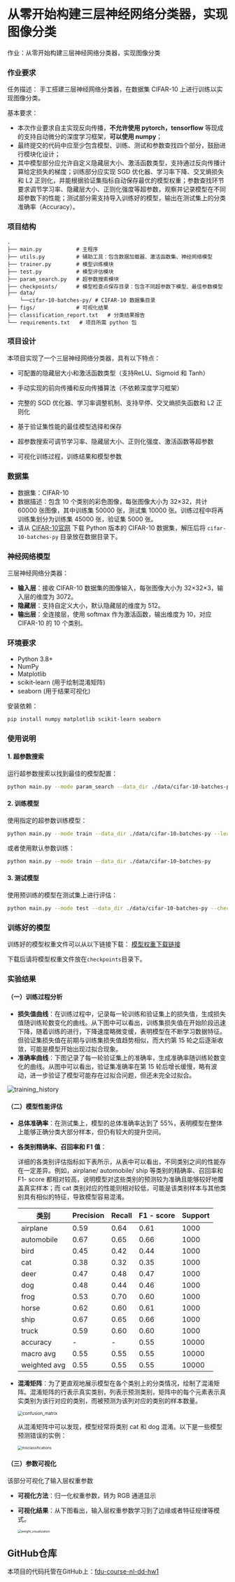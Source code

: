 # 从零开始构建三层神经网络分类器，实现图像分类

作业：从零开始构建三层神经网络分类器，实现图像分类

### 作业要求

任务描述：
手工搭建三层神经网络分类器，在数据集 CIFAR-10 上进行训练以实现图像分类。

基本要求：

- 本次作业要求自主实现反向传播，**不允许使用 pytorch，tensorflow** 等现成的支持自动微分的深度学习框架，**可以使用 numpy**；
- 最终提交的代码中应至少包含模型、训练、测试和参数查找四个部分，鼓励进行模块化设计；
- 其中模型部分应允许自定义隐藏层大小、激活函数类型，支持通过反向传播计算给定损失的梯度；训练部分应实现 SGD 优化器、学习率下降、交叉熵损失和 L2 正则化，并能根据验证集指标自动保存最优的模型权重；参数查找环节要求调节学习率、隐藏层大小、正则化强度等超参数，观察并记录模型在不同超参数下的性能；测试部分需支持导入训练好的模型，输出在测试集上的分类准确率（Accuracy）。

### 项目结构

```
.
├── main.py           # 主程序
├── utils.py          # 辅助工具：包含数据加载器、激活函数集、神经网络模型
├── trainer.py        # 模型训练模块
├── test.py           # 模型评估模块
├── param_search.py   # 超参数搜索模块
├── checkpoints/      # 模型检查点保存目录：包含不同超参数下模型、最佳参数模型
├── data/
    └──cifar-10-batches-py/ # CIFAR-10 数据集目录
├── figs/ 			  # 可视化结果
├── classification_report.txt   # 分类结果报告
└── requirements.txt   # 项目所需 python 包
```

### 项目设计

本项目实现了一个三层神经网络分类器，具有以下特点：

- 可配置的隐藏层大小和激活函数类型（支持ReLU、Sigmoid 和 Tanh）

- 手动实现的前向传播和反向传播算法（不依赖深度学习框架）

- 完整的 SGD 优化器、学习率调整机制、支持早停、交叉熵损失函数和 L2 正则化

- 基于验证集性能的最佳模型选择和保存
- 超参数搜索可调节学习率、隐藏层大小、正则化强度、激活函数等超参数

- 可视化训练过程，训练结果和模型参数

### 数据集

- 数据集：CIFAR-10
- 数据描述：包含 10 个类别的彩色图像，每张图像大小为 32$\times$32，共计 60000 张图像，其中训练集 50000 张，测试集 10000 张。训练过程中将再训练集划分为训练集 45000 张，验证集 5000 张。
- 请从 [CIFAR-10官网](https://www.cs.toronto.edu/~kriz/cifar.html) 下载 Python 版本的 CIFAR-10 数据集，解压后将 `cifar-10-batches-py` 目录放在数据目录下。

### 神经网络模型

三层神经网络分类器：

- **输入层**：接收 CIFAR-10 数据集的图像输入，每张图像大小为 32$\times$32$\times$3，输入层的维度为 3072。
- **隐藏层**：支持自定义大小，默认隐藏层的维度为 512。
- **输出层**：全连接层，使用 softmax 作为激活函数，输出维度为 10，对应 CIFAR-10 的 10 个类别。

### 环境要求

- Python 3.8+
- NumPy
- Matplotlib
- scikit-learn (用于绘制混淆矩阵)
- seaborn (用于结果可视化)

安装依赖：

```bash
pip install numpy matplotlib scikit-learn seaborn
```

### 使用说明

#### 1. 超参数搜索

运行超参数搜索以找到最佳的模型配置：

```bash
python main.py --mode param_search --data_dir ./data/cifar-10-batches-py
```

#### 2. 训练模型

使用指定的超参数训练模型：

```bash
python main.py --mode train --data_dir ./data/cifar-10-batches-py --learning_rate 0.1 --hidden_size 512 --reg_lambda 0.0001 --activation relu --epochs 30
```

或者使用默认参数训练：

```bash
python main.py --mode train --data_dir ./data/cifar-10-batches-py
```

#### 3. 测试模型

使用预训练的模型在测试集上进行评估：

```bash
python main.py --mode test --data_dir ./data/cifar-10-batches-py --checkpoint ./checkpoints/best_model.npz
```

### 训练好的模型

训练好的模型权重文件可以从以下链接下载： [模型权重下载链接](https://drive.google.com/file/d/YOUR_MODEL_FILE_ID/view?usp=sharing)

下载后请将模型权重文件放在`checkpoints`目录下。

### 实验结果

#### （一）训练过程分析

- **损失值曲线**：在训练过程中，记录每一轮训练和验证集上的损失值，生成损失值随训练轮数变化的曲线。从下图中可以看出，训练集损失值在开始阶段迅速下降，随着训练的进行，下降速度略微变缓，表明模型在不断学习数据特征。但验证集损失值在前期与训练集损失值趋势相似，而大约第 15 轮之后逐渐收敛，可能是模型开始出现过拟合现象。
- **准确率曲线**：下图记录了每一轮验证集上的准确率，生成准确率随训练轮数变化的曲线。从图中可以看出，验证集准确率在第 15 轮后增长缓慢，略有波动，进一步验证了模型可能存在过拟合问题，但还未完全过拟合。

![training_history](./figs/training_history.png)

#### （二）模型性能评估

- **总体准确率**：在测试集上，模型的总体准确率达到了 55%，表明模型在整体上能够正确分类大部分样本，但仍有较大的提升空间。

- **各类别精确率、召回率和 F1 值**：

  详细的各类别评估指标如下表所示，从表中可以看出，不同类别之间的性能存在一定差异。例如，airplane/ automobile/ ship 等类别的精确率、召回率和 F1- score 都相对较高，说明模型对这些类别的预测较为准确且能够较好地覆盖真实样本；而 cat 类别对应的性能则相对较低，可能是该类别样本与其他类别具有相似的特征，导致模型容易混淆。

  | 类别         | Precision | Recall | F1 - score | Support |
  | ------------ | --------- | ------ | ---------- | ------- |
  | airplane     | 0.59      | 0.64   | 0.61       | 1000    |
  | automobile   | 0.67      | 0.65   | 0.66       | 1000    |
  | bird         | 0.45      | 0.42   | 0.44       | 1000    |
  | cat          | 0.38      | 0.32   | 0.35       | 1000    |
  | deer         | 0.47      | 0.48   | 0.47       | 1000    |
  | dog          | 0.48      | 0.44   | 0.46       | 1000    |
  | frog         | 0.53      | 0.70   | 0.60       | 1000    |
  | horse        | 0.62      | 0.60   | 0.61       | 1000    |
  | ship         | 0.67      | 0.65   | 0.66       | 1000    |
  | truck        | 0.59      | 0.60   | 0.60       | 1000    |
  | accuracy     | -         | -      | 0.55       | 10000   |
  | macro avg    | 0.55      | 0.55   | 0.55       | 10000   |
  | weighted avg | 0.55      | 0.55   | 0.55       | 10000   |

- **混淆矩阵**：为了更直观地展示模型在各个类别上的分类情况，绘制了混淆矩阵。混淆矩阵的行表示真实类别，列表示预测类别，矩阵中的每个元素表示真实类别为该行对应的类别，而被预测为该列对应的类别的样本数量。

  <img src="./figs/confusion_matrix.png" alt="confusion_matrix" style="zoom:70%;" />

  从混淆矩阵中可以发现，模型经常将类别 cat 和 dog 混淆。以下是一些模型预测错误的实例：

  <img src="./figs/misclassifications.png" alt="misclassifications" style="zoom: 58%;" />

#### （三）参数可视化

该部分可视化了输入层权重参数

- **可视化方法**：归一化权重参数，转为 RGB 通道显示

- **可视化结果**：从下图看出，输入层权重参数学习到了边缘或者特征规律等模式。

  <img src="./figs/weight_visualization.png" alt="weight_visualization" style="zoom:50%;" />

## GitHub仓库

本项目的代码托管在GitHub上：[fdu-course-nl-dd-hw1](https://github.com/FDUdululu/fdu-course-nl-dd-hw1)
